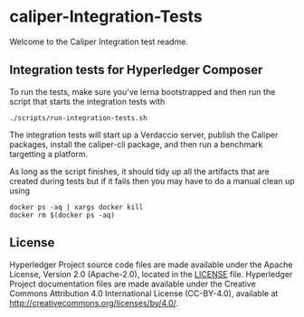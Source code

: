 # caliper-Integration-Tests

Welcome to the Caliper Integration test readme. 
 
## Integration tests for Hyperledger Composer

To run the tests, make sure you've lerna bootstrapped and then run the script that starts the integration tests with 

```
./scripts/run-integration-tests.sh
```
The integration tests will start up a Verdaccio server, publish the Caliper packages, install the caliper-cli package, and then run a benchmark targetting a platform.

As long as the script finishes, it should tidy up all the artifacts that are created during tests but if it fails then you 
may have to do a manual clean up using

```
docker ps -aq | xargs docker kill
docker rm $(docker ps -aq)
```

## License <a name="license"></a>
Hyperledger Project source code files are made available under the Apache License, Version 2.0 (Apache-2.0), located in the [LICENSE](../../LICENSE) file. Hyperledger Project documentation files are made available under the Creative Commons Attribution 4.0 International License (CC-BY-4.0), available at http://creativecommons.org/licenses/by/4.0/.
